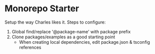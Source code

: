 # Monorepo Starter

Setup the way Charles likes it. Steps to configure:

1. Global find/replace '@package-name' with package prefix
2. Clone packages/examples as a good starting point
   - When creating local dependencies, edit package.json & tsconfig references
